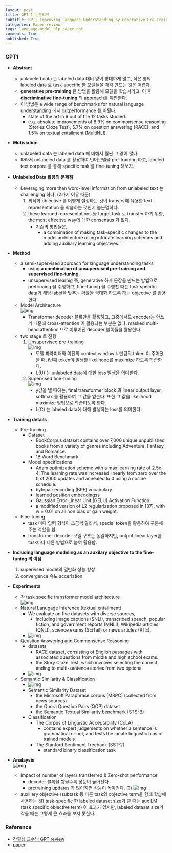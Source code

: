 ```yaml
---
layout: post
title: GPT-1 논문리뷰 
subtitle: GPT; Improving Language Understanding by Generative Pre-Training 논문 리뷰 
categories: Paper-review
tags: language-model nlp paper gpt
comments: True
published: True
---
```



### GPT1

- **Abstract**
    - unlabeled data 는 labeled data 대비 양이 방대하게 많고, 적은 양의 labeled data 로 task-specific 한 모델들을 각각 만드는 것은 어렵다. 
    - **generative pre-training** 한 방법을 활용해 모델을 학습시키고, 이 후 **discriminative fine-tuning** 의 approach를 제안한다. 
    - 이 방법은 a wide range of benchmarks for natural language understanding 에서 outperformance 를 이뤘다. 
        - state of the art in 9 out of the 12 tasks studied.
        - e.g. absolute improvements of 8.9% on commonsense reasoning (Stories Cloze Test), 5.7% on question answering (RACE), and 1.5% on textual entailment (MultiNLI).

- **Motiviation**  
    - unlabeled data 는 labeled data 에 비해서 훨씬 그 양이 많다. 
    - 따라서 unlabeled data 를 활용하여 언어모델을 pre-training 하고, labeled text corpora 를 통해 specific task 를 fine-tuning 해보자. 

- **Unlabeled Data 활용의 문제점**
    - Leveraging more than word-level information from unlabeled text 는 challenging 하다. (2가지 이유 때문)
      <!-- (단어 수준 이상의 정보를 뽑아내는 것이 challenging 하다?) -->
        1. 최적화 objective 를 어떻게 설정하는 것이 transfer에 유용한 text representation 을 학습하는 것인지 불분명하다. 
        2. these learned representations 을 target task 로 transfer 하기 위한, the most effecitve way에 대한 consensus 가 없다. 
            - 기존의 방법들은, 
                - a combination of making task-specific changes to the model architecture using intricate learning schemes and adding auxiliary learning objectives.
- **Method** 
    - a semi-supervised approach for language understanding tasks 
        - using **a combination of unsupervised pre-training and supervised fine-tuning.**
        - unsupervised learnig 즉, generative 하게 문장을 만드는 방법으로 pretrinaing 을 수행하고, fine-tuning 을 수행할 때는 task specific data와 해당 label을 맞추는 확률을 극대화 하도록 하는 objective 를 활용한다. 
    - Model Architecture <br>
        ![img](/assets/images/gpt1/gpt1_model.jpg)
        - Transformer decoder 블록만을 활용하고, 그중에서도 encoder는 안쓰기 때문에 cross-attention 이 활용되는 부분은 없다. masked multi-head attention 으로 이루어진 decoder 블록들을 활용한다. 
    - two stage 로 진행 <br>
        1. Unsupervised pre-training <br>
            ![img](/assets/images/gpt1/gpt1_unsup.jpg)
            - 모델 파라미터와 이전의 context window k 만큼의 token 이 주어졌을 때, i번째 token이 발생할 likelihood를 maximize 하도록 학습한다. 
            - L(U) 는 unlabeled data에 대한 loss 발생을 의미한다.
        2. Supervised fine-tuning <br>
            ![img](/assets/images/gpt1/gpt1_sup.jpg)
            - y값을 낼 때에는, final transformer block 과 linear output layer, softmax 를 활용하여 그 값을 얻는다. 또한 그 값을 likelihood maximize 방법으로 학습하도록 한다. 
            - L(C) 는 labeled data에 대해 발생하는 loss를 의미한다. 

- **Training details** 
    - Pre-training 
        - Dataset 
            - BookCorpus dataset 
                contains over 7,000 unique unpublished books from a variety of genres including Adventure, Fantasy, and Romance. 
            - 1B Word Benchmark 
        - Model specifications 
            - Adam optimization scheme with a max learning rate of 2.5e-4. The learning rate was increased linearly from zero over the first 2000 updates and annealed to 0 using a cosine schedule.
            - bytepair encoding (BPE) vocabulary
            - learned position embeddingss 
            - Gaussian Error Linear Unit (GELU) Activation Function  
            - a modified version of L2 regularization proposed in [37], with w = 0.01 on all non bias or gain weight. 
    - Fine-tuning 
        - task 마다 입력 형식이 조금씩 달라서, special token을 활용하여 구분해주는 역할을 함 
        - transformer decoder 모델 구조는 동일하지만, output linear layer를 task마다 다른 방법으로 붙여 활용함. 

- **Including language modeling as an auxilary objective to the fine-tuning 의 이점** 
    <!-- aux obj(sub task) 를 말하는데, 여기서는 sup objective 를 말하는?-->
    1. supervised model의 일반화 성능 향상 
    2. convergence 속도 accerlation 

- **Experiments**
    - 각 task specific transformer model architecture <br>
        ![img](/assets/images/gpt1/trm_arch_for_tasks.jpg) 
    - Natural Lanugage Inference (textual entailment)<br>
        - We evaluate on five datasets with diverse sources, <br>
            - including image captions (SNLI), transcribed speech, popular fiction, and government reports (MNLI), Wikipedia articles (QNLI), science exams (SciTail) or news articles (RTE).
        - ![img](/assets/images/gpt1/gpt1_nli.jpg) 
    - Qeustion Answering and Commonsense Reasoning <br>
        - datasets <br>
            - RACE dataset, consisting of English passages with associated questions from middle and high school exams.
            - the Story Cloze Test, which involves selecting the correct ending to multi-sentence stories from two options.
        - ![img](/assets/images/gpt1/gpt1_qa.jpg)  
    - Semantic Similarity & Classification <br>
        - ![img](/assets/images/gpt1/gpt1_cls.jpg)
        - Semantic Similarity Dataset <br>
            - the Microsoft Paraphrase corpus (MRPC) (collected from news sources)
            - the Quora Question Pairs (QQP) dataset
            - the Semantic Textual Similarity benchmark (STS-B) 
        - Classification <br>
            - The Corpus of Linguistic Acceptability (CoLA) <br>
                -  contains expert judgements on whether a sentence is grammatical or not, and tests the innate linguistic bias of trained models
            -  The Stanford Sentiment Treebank (SST-2) <br>
                - standard binary classification task<br>

- **Analaysis** <br> 
    ![img](/assets/images/gpt1/gpt1_analysis.jpg)
    - Impact of number of layers transferred & Zero-shot performance 
        - decoder 블록을 쌓을수록 성능이 높아진다. 
        - pretraining updates 가 많아지면 성능이 높아진다. (?)
    ![img](/assets/images/gpt1/gpt1_ablation.jpg)
    - auxiliary objective (subtask 등 다른 task의 objective term을 함께 학습에 사용하는 것) 
        task-specific 한 labeled dataset size가 클 때는 aux LM (task specific objective term) 이 효과가 있지만, labeled dataset size가 작을 때는 그렇게 큰 효과를 보지 못한다. 


### Reference 
- <a href="https://www.youtube.com/watch?v=o_Wl29aW5XM&list=PLetSlH8YjIfVzHuSXtG4jAC2zbEAErXWm&index=19" > 강필성 교수님 GPT review </a>
- <a href = "https://s3-us-west-2.amazonaws.com/openai-assets/research-covers/language-unsupervised/language_understanding_paper.pdf"> paper </a>

